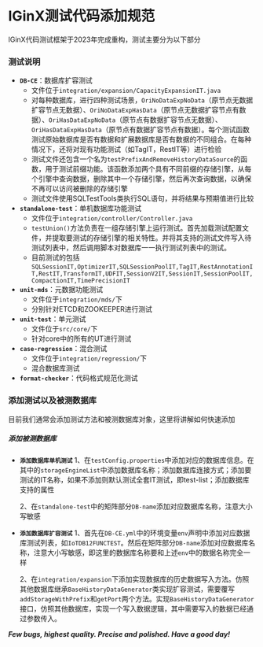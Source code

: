 # IGinX测试代码添加规范

IGinX代码测试框架于2023年完成重构，测试主要分为以下部分

### 测试说明

- **`DB-CE`**：数据库扩容测试
  - 文件位于`integration/expansion/CapacityExpansionIT.java`
  - 对每种数据库，进行四种测试场景，`OriNoDataExpNoData`（原节点无数据扩容节点无数据）、`OriNoDataExpHasData`（原节点无数据扩容节点有数据）、`OriHasDataExpNoData`（原节点有数据扩容节点无数据）、`OriHasDataExpHasData`（原节点有数据扩容节点有数据）。每个测试函数测试原始数据库是否有数据和扩展数据库是否有数据的不同组合。在每种情况下，还将对现有功能测试（如TagIT，RestIT等）进行检验
  - 测试文件还包含一个名为`testPrefixAndRemoveHistoryDataSource`的函数，用于测试前缀功能。该函数添加两个具有不同前缀的存储引擎，从每个引擎中查询数据，删除其中一个存储引擎，然后再次查询数据，以确保不再可以访问被删除的存储引擎
  - 测试文件使用SQLTestTools类执行SQL语句，并将结果与预期值进行比较
- **`standalone-test`**：单机数据库功能测试
  - 文件位于`integration/controller/Controller.java`
  - `testUnion()`方法负责在一组存储引擎上运行测试。首先加载测试配置文件，并提取要测试的存储引擎的相关特性。并将其支持的测试文件写入待测试列表中，然后调用脚本对数据库一一执行测试列表中的测试。
  - 目前测试的包括`SQLSessionIT,OptimizerIT,SQLSessionPoolIT,TagIT,RestAnnotationIT,RestIT,TransformIT,UDFIT,SessionV2IT,SessionIT,SessionPoolIT,CompactionIT,TimePrecisionIT`
- **`unit-mds`**：元数据功能测试
  - 文件位于`integration/mds/`下
  - 分别针对ETCD和ZOOKEEPER进行测试
- **`unit-test`**：单元测试
  - 文件位于`src/core/`下
  - 针对core中的所有的UT进行测试
- **`case-regression`**：混合测试
  - 文件位于`integration/regression/`下
  - 混合数据库测试
- **`format-checker`**：代码格式规范化测试

### 添加测试以及被测数据库

目前我们通常会添加测试方法和被测数据库对象，这里将讲解如何快速添加

##### 添加被测数据库

- **`添加数据库单机测试`**
  1、在`testConfig.properties`中添加对应的数据库信息。在其中的`storageEngineList`中添加数据库名称；添加数据库连接方式；添加要测试的IT名称，如果不添加则默认测试全套IT测试，即test-list；添加数据库支持的属性

  2、在`standalone-test`中的矩阵部分`DB-name`添加对应数据库名称，注意大小写敏感

- **`添加数据库扩容测试`**
  1、首先在`DB-CE.yml`中的环境变量`env`声明中添加对应数据库测试列表，如`IoTDB12FUNCTEST`。然后在矩阵部分`DB-name`添加对应数据库名称，注意大小写敏感，即这里的数据库名称要和上述`env`中的数据名称完全一样

  2、在`integration/expansion`下添加实现数据库的历史数据写入方法。仿照其他数据库继承`BaseHistoryDataGenerator`类实现扩容测试，需要覆写`addStorageWithPrefix`和`getPort`两个方法。实现`BaseHistoryDataGenerator`接口，仿照其他数据库，实现一个写入数据逻辑，其中需要写入的数据已经通过参数传入。

***Few bugs, highest quality. Precise and polished. Have a good day!***
